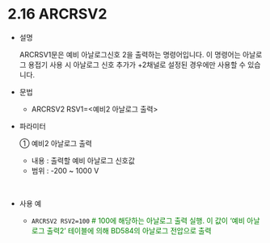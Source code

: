 ﻿# 2.16 ARCRSV2

- 설명 
  
    ARCRSV1문은 예비 아날로그신호 2을 출력하는 명령어입니다.
이 명령어는 아날로그 용접기 사용 시 아날로그 신호 추가가 +2채널로 설정된 경우에만 사용할 수 있습니다.


- 문법
  
    - ARCRSV2 RSV1=<예비2 아날로그 출력>

- 파라미터
  
   ① 예비2 아날로그 출력
     - 내용 : 출력할 예비 아날로그 신호값
     - 범위 : -200 ~ 1000 V
      
</br>  

- 사용 예
  
   - ```ARCRSV2 RSV2=100```   <span style="color: green"># 100에 해당하는 아날로그 출력 실행.
이 값이 ‘예비 아날로그 출력2’ 테이블에 의해 BD584의 아날로그 전압으로 출력 </span>


